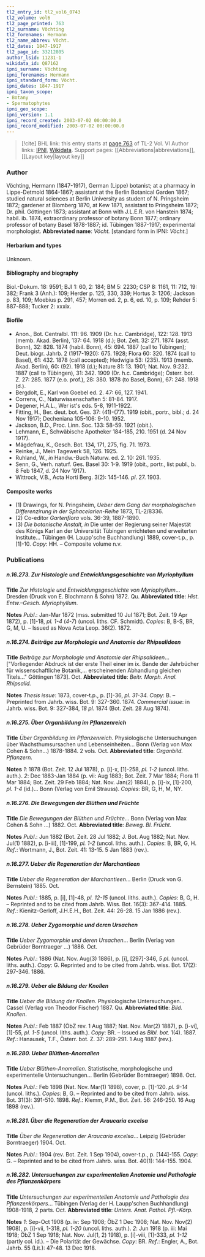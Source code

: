 ```yaml
---
tl2_entry_id: tl2_vol6_0743
tl2_volume: vol6
tl2_page_printed: 763
tl2_surname: Vöchting
tl2_forenames: Hermann
tl2_name_abbrev: Vöcht.
tl2_dates: 1847-1917
tl2_page_id: 33212805
author_lsid: 11231-1
wikidata_id: Q87162
ipni_surname: Vöchting
ipni_forenames: Hermann
ipni_standard_form: Vöcht.
ipni_dates: 1847-1917
ipni_taxon_scope: 
- Botany
- Spermatophytes
ipni_geo_scope: 
ipni_version: 1.1
ipni_record_created: 2003-07-02 00:00:00.0
ipni_record_modified: 2003-07-02 00:00:00.0
---
```


> [!cite] BHL link: this entry starts at [page 763](https://www.biodiversitylibrary.org/page/33212805) of TL-2 Vol. VI
> Author links: [IPNI](https://www.ipni.org/a/11231-1), [Wikidata](https://www.wikidata.org/wiki/Q87162). Support pages: [[Abbreviations|abbreviations]], [[Layout key|layout key]]

### Author

Vöchting, Hermann (1847-1917), German (Lippe) botanist; at a pharmacy in Lippe-Detmold 1864-1867; assistant at the Berlin Botanical Garden 1867; studied natural sciences at Berlin University as student of N. Pringsheim 1872; gardener at Blomberg 1870, at Kew 1871, assistant to Pringsheim 1872; Dr. phil. Göttingen 1873; assistant at Bonn with J.L.E.R. von Hanstein 1874; habil. ib. 1874, extraordinary professor of botany Bonn 1877; ordinary professor of botany Basel 1878-1887; id. Tübingen 1887-1917; experimental morphologist. 
**Abbreviated name**: *Vöcht.* \[standard form in IPNI: *Vöcht.*\]

#### Herbarium and types

Unknown.

#### Bibliography and biography

Biol.-Dokum. 18: 9591; BJI 1: 60, 2: 184; BM 5: 2230; CSP 8: 1161, 11: 712, 19: 382; Frank 3 (Anh.): 109; Herder p. 125, 330, 339; Hortus 3: 1206; Jackson p. 83, 109; Moebius p. 291, 457; Morren ed. 2, p. 6, ed. 10, p. 109; Rehder 5: 887-888; Tucker 2: xxxix.

#### Biofile

- Anon., Bot. Centralbl. 111: 96. 1909 (Dr. h.c. Cambridge), 122: 128. 1913 (memb. Akad. Berlin), 137: 64. 1918 (d.); Bot. Zeit. 32: 271. 1874 (asst. Bonn), 32: 828. 1874 (habil. Bonn), 45: 694. 1887 (call to Tübingen); Deut. biogr. Jahrb. 2 (1917-1920): 675. 1928; Flora 60: 320. 1874 (call to Basel), 61: 432. 1878 (call accepted); Hedwigia 53: (235). 1913 (memb. Akad. Berlin), 60: (92). 1918 (d.); Nature 81: 13. 1901; Nat. Nov. 9:232. 1887 (call to Tübingen), 31: 342. 1909 (Dr. h.c. Cambridge); Österr. bot. Z. 27: 285. 1877 (e.o. prof.), 28: 380. 1878 (to Basel, Bonn), 67: 248. 1918 (d.).
- Bergdolt, E., Karl von Goebel ed. 2. 47: 66, 127. 1941.
- Correns, C., Naturwissenschaften 5: 81-84. 1917.
- Degener, H.A.L., Wer ist's eds. 5-8, 1911-1922.
- Fitting, H., Ber. deut. bot. Ges. 37: (41)-(77). 1919 (obit., portr., bibl.; d. 24 Nov 1917); Decheniana 105-106: 9-10. 1952.
- Jackson, B.D., Proc. Linn. Soc. 133: 58-59. 1921 (obit.).
- Lehmann, E., Schwäbische Apotheker 184-185, 210. 1951 (d. 24 Nov 1917).
- Mägdefrau, K., Gesch. Bot. 134, 171, 275, fig. 71. 1973.
- Reinke, J., Mein Tagewerk 58, 126. 1925.
- Ruhland, W., *in* Handw.-Buch Naturw. ed. 2. 10: 261. 1935.
- Senn, G., Verh. naturf. Ges. Basel 30: 1-9. 1919 (obit., portr., list publ., b. 8 Feb 1847, d. 24 Nov 1917).
- Wittrock, V.B., Acta Horti Berg. 3(2): 145-146. *pl*. 27. 1903.

#### Composite works

- (1) Drawings, for N. Pringsheim, *Ueber dem Gang der morphologischen Differenzirung in der Sphacelarien-Reihe* 1873, TL-2/8336.
- (2) Co-editor *Gartenflora* vols. 36-39, 1887-1890.
- (3) *Die botanische Anstalt, in* Die unter der Regierung seiner Majestät des Königs Karl an der Universität Tübingen errichteten und erweiterten Institute... Tübingen (H. Laupp'sche Buchhandlung) 1889, cover-t.p., p. \[1\]-10. *Copy*: HH. – Composite volume n.v.

### Publications

##### n.16.273. Zur Histologie und Entwicklungsgeschichte von Myriophyllum

**Title**
*Zur Histologie und Entwicklungsgeschichte von Myriophyllum*... Dresden (Druck von E. Blochmann & Sohn) 1872. Qu.
**Abbreviated title**: *Hist. Entw.–Gesch. Myriophyllum*.

**Notes**
*Publ*.: Jan-Mar 1872 (mss. submitted 10 Jul 1871; Bot. Zeit. 19 Apr 1872), p. \[1\]-18, *pl. 1-4* (*4-7*) (uncol. liths. CF. Schmidt). *Copies*: B, B-S, BR, G, M, U. – Issued as Nova Acta Leop. 36(2). 1872.

##### n.16.274. Beiträge zur Morphologie und Anatomie der Rhipsalideen

**Title**
*Beiträge zur Morphologie und Anatomie der Rhipsalideen*... \["Vorliegender Abdruck ist der erste Theil einer im ix. Bande der Jahrbücher für wissenschaftliche Botanik,... erscheinenden Abhandlung gleichen Titels..." Göttingen 1873\]. Oct.
**Abbreviated title**: *Beitr. Morph. Anal. Rhipsalid.*

**Notes**
*Thesis issue*: 1873, cover-t.p., p. \[1\]-36, *pl. 31-34. Copy*: B. – Preprinted from Jahrb. wiss. Bot. 9: 327-360. 1874.
*Commercial issue*: in Jahrb. wiss. Bot. 9: 327-384, *18 pl*. 1874 (Bot. Zeit. 28 Aug 1874).

##### n.16.275. Über Organbildung im Pflanzenreich

**Title**
*Über Organbildung im Pflanzenreich*. Physiologische Untersuchungen über Wachsthumsursachen und Lebenseinheiten... Bonn (Verlag von Max Cohen & Sohn...) 1878-1884. 2 vols. Oct.
**Abbreviated title**: *Organbild. Pflanzern.*

**Notes**
*1*: 1878 (Bot. Zeit. 12 Jul 1878), p. \[i\]-x, \[1\]-258, *pl. 1-2* (uncol. liths. auth.).
*2*: Dec 1883-Jan 1884 (p. vii: Aug 1883; Bot. Zeit. 7 Mar 1884; Flora 11 Mar 1884; Bot. Zeit. 29 Feb 1884; Nat. Nov. Jan(2) 1884), p. \[i\]-ix, \[1\]-200, *pl. 1-4* (id.)... Bonn (Verlag von Emil Strauss).
*Copies*: BR, G, H, M, NY.

##### n.16.276. Die Bewegungen der Blüthen und Früchte

**Title**
*Die Bewegungen der Blüthen und Früchte*... Bonn (Verlag von Max Cohen & Sohn ...) 1882. Oct.
**Abbreviated title**: *Beweg. Bl. Frücht.*

**Notes**
*Publ*.: Jun 1882 (Bot. Zeit. 28 Jul 1882; J. Bot. Aug 1882; Nat. Nov. Jul(1) 1882), p. \[i-iii\], \[1\]-199, *pl. 1-2* (uncol. liths. auth.). *Copies*: B, BR, G, H.
*Ref*.: Wortmann, J., Bot. Zeit. 41: 13-15. 5 Jan 1883 (rev.).

##### n.16.277. Ueber die Regeneration der Marchantieen

**Title**
*Ueber die Regeneration der Marchantieen*... Berlin (Druck von G. Bernstein) 1885. Oct.

**Notes**
*Publ*.: 1885, p. \[i\], \[1\]-48, *pl. 12-15* (uncol. liths. auth.). *Copies*: B, G, H. – Reprinted and to be cited from Jahrb. Wiss. Bot. 16(3): 367-414. 1885.
*Ref*.: Kienitz-Gerloff, J.H.E.H., Bot. Zeit. 44: 26-28. 15 Jan 1886 (rev.).

##### n.16.278. Ueber Zygomorphie und deren Ursachen

**Title**
*Ueber Zygomorphie und deren Ursachen*... Berlin (Verlag von Gebrüder Borntraeger ...) 1886. Oct.

**Notes**
*Publ*.: 1886 (Nat. Nov. Aug(3) 1886), p. \[i\], \[297\]-346, *5 pl*. (uncol. liths. auth.). *Copy*: G. Reprinted and to be cited from Jahrb. wiss. Bot. 17(2): 297-346. 1886.

##### n.16.279. Ueber die Bildung der Knollen

**Title**
*Ueber die Bildung der Knollen*. Physiologische Untersuchungen... Cassel (Verlag von Theodor Fischer) 1887. Qu.
**Abbreviated title**: *Bild. Knollen*.

**Notes**
*Publ*.: Feb 1887 (ÖbZ rev. 1 Aug 1887; Nat. Nov. Mar(2) 1887), p. \[i-vi\], \[1\]-55, *pl. 1-5* (uncol. liths. auth.). *Copy*: BR. – Issued as *Bibl. bot.* 1(4). 1887.
*Ref*.: Hanausek, T.F., Österr. bot. Z. 37: 289-291. 1 Aug 1887 (rev.).

##### n.16.280. Ueber Blüthen-Anomalien

**Title**
*Ueber Blüthen-Anomalien*. Statistische, morphologische und experimentelle Untersuchungen... Berlin (Gebrüder Borntraeger) 1898. Oct.

**Notes**
*Publ*.: Feb 1898 (Nat. Nov. Mar(1) 1898), cover, p. \[1\]-120. *pl. 9-14* (uncol. liths.).
*Copies*: B, G. – Reprinted and to be cited from Jahrb. wiss. Bot. 31(3): 391-510. 1898.
*Ref*.: Klemm, P.M., Bot. Zeit. 56: 246-250. 16 Aug 1898 (rev.).

##### n.16.281. Über die Regeneration der Araucaria excelsa

**Title**
*Über die Regeneration der Araucaria excelsa*... Leipzig (Gebrüder Borntraeger) 1904. Oct.

**Notes**
*Publ*.: 1904 (rev. Bot. Zeit. 1 Sep 1904), cover-t.p., p. \[144\]-155. *Copy*: G. – Reprinted and to be cited from Jahrb. wiss. Bot. 40(1): 144-155. 1904.

##### n.16.282. Untersuchungen zur experimentellen Anatomie und Pathologie des Pflanzenkörpers

**Title**
*Untersuchungen zur experimentellen Anatomie und Pathologie des Pflanzenkörpers*... Tübingen (Verlag der H. Laupp'schen Buchhandlung) 1908-1918, 2 parts. Oct.
**Abbreviated title**: *Unters. Anat. Pathol. Pfl.–Körp.*

**Notes**
*1*: Sep-Oct 1908 (p. iv: Sep 1908; ÖbZ 1 Dec 1908; Nat. Nov. Nov(2) 1908), p. \[i\]-vii, 1-318, *pl. 1-20* (uncol. liths. auth.).
*2*: Jun 1918 (p. iii: Mai 1918; ÖbZ 1 Sep 1918; Nat. Nov. Jul(1, 2) 1918), p. \[i\]-viii, \[1\]-333, *pl. 1-12* (partly col. id.). – Die Polarität der Gewächse.
*Copy*: BR.
*Ref*.: Engler, A., Bot. Jahrb. 55 (Lit.): 47-48. 13 Dec 1918.

